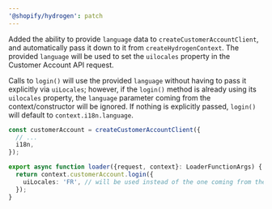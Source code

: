 ```yaml
---
'@shopify/hydrogen': patch
---
```


Added the ability to provide `language` data to `createCustomerAccountClient`, and automatically pass it down to it from `createHydrogenContext`.
The provided `language` will be used to set the `uilocales` property in the Customer Account API request.

Calls to `login()` will use the provided `language` without having to pass it explicitly via `uiLocales`; however, if the `login()` method is
already using its `uilocales` property, the `language` parameter coming from the context/constructor will be ignored. If nothing is explicitly passed, `login()` will default to `context.i18n.language`.

```ts
const customerAccount = createCustomerAccountClient({
  // ...
  i18n,
});
```

```ts
export async function loader({request, context}: LoaderFunctionArgs) {
  return context.customerAccount.login({
    uiLocales: 'FR', // will be used instead of the one coming from the context
  });
}
```
